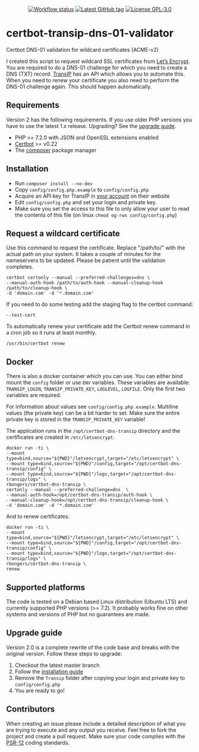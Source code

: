<p align="center">
    <a href="https://github.com/roy-bongers/certbot-transip-dns-01-validator/actions?query=branch%3Amaster"><img alt="Workflow status" src="https://img.shields.io/github/workflow/status/roy-bongers/certbot-transip-dns-01-validator/Run%20PHPUnit%20&%20PHPCS%20syle%20check" /></a>
    <a href="https://github.com/roy-bongers/certbot-transip-dns-01-validator/releases"><img alt="Latest GitHub tag" src="https://img.shields.io/github/v/tag/roy-bongers/certbot-transip-dns-01-validator" /></a>
    <a href="https://github.com/roy-bongers/certbot-transip-dns-01-validator/blob/master/LICENSE"><img alt="License GPL-3.0" src="https://img.shields.io/github/license/roy-bongers/certbot-transip-dns-01-validator" /></a>
</p>

# certbot-transip-dns-01-validator
Certbot DNS-01 validation for wildcard certificates (ACME-v2)

I created this script to request wildcard SSL certificates from [Let’s Encrypt][1]. You are required to do a DNS-01
challenge for which you need to create a DNS (TXT) record. [TransIP][3] has an API which allows you to automate this.
When you need to renew your certificate you also need to perform the DNS-01 challenge again. This should happen
automatically.

## Requirements
Version 2 has the following requirements. If you use older PHP versions you have to use the latest 1.x release.
Upgrading? See the [upgrade guide](#upgrade-guide).
* PHP >= 7.2.0 with JSON and OpenSSL extensions enabled
* [Certbot][2] >= v0.22
* The [composer][3] package manager

## Installation
* Run `composer install --no-dev`
* Copy `config/config.php.example` to `config/config.php`
* Acquire an API key for TransIP in [your account][4] on their website
* Edit `config/config.php` and set your login and private key.
* Make sure you set the access to this file to only allow your user to read the contents of this file (on linux
 `chmod og-rwx config/config.php`)

## Request a wildcard certificate

Use this command to request the certificate. Replace "/path/to/" with the actual path on your system.
It takes a couple of minutes for the nameservers to be updated. Please be patient until the validation completes.
```shell
certbot certonly --manual --preferred-challenges=dns \
--manual-auth-hook /path/to/auth-hook --manual-cleanup-hook /path/to/cleanup-hook \
-d 'domain.com' -d '*.domain.com'
```

If you need to do some testing add the staging flag to the certbot command:
```
--test-cert
```

To automatically renew your certificate add the Certbot renew command in a cron job so it runs at least monthly.
```shell
/usr/bin/certbot renew
````

## Docker
There is also a docker container which you can use. You can either bind mount the `config` folder or use `ENV` variables.
These variables are available: `TRANSIP_LOGIN`, `TRANSIP_PRIVATE_KEY`, `LOGLEVEL`, `LOGFILE`.
Only the first two variables are required.

For information about values see `config/config.php.example`. Multiline values (the private key) can be a bit harder
to set. Make sure the entire private key is stored in the `TRANSIP_PRIVATE_KEY` variable!

The application runs in the `/opt/certbot-dns-transip` directory and the certificates are created in `/etc/letsencrypt`.

```shell script
docker run -ti \
--mount type=bind,source="${PWD}"/letsencrypt,target="/etc/letsencrypt" \
--mount type=bind,source="${PWD}"/config,target="/opt/certbot-dns-transip/config" \
--mount type=bind,source="${PWD}"/logs,target="/opt/certbot-dns-transip/logs" \
rbongers/certbot-dns-transip \
certonly --manual --preferred-challenge=dns  \
--manual-auth-hook=/opt/certbot-dns-transip/auth-hook \
--manual-cleanup-hook=/opt/certbot-dns-transip/cleanup-hook \
-d 'domain.com' -d '*.domain.com'
```

And to renew certificates:
```shell script
docker run -ti \
--mount type=bind,source="${PWD}"/letsencrypt,target="/etc/letsencrypt" \
--mount type=bind,source="${PWD}"/config,target="/opt/certbot-dns-transip/config" \
--mount type=bind,source="${PWD}"/logs,target="/opt/certbot-dns-transip/logs" \
rbongers/certbot-dns-transip \
renew
```

## Supported platforms
The code is tested on a Debian based Linux distribution (Ubuntu LTS) and currently supported PHP versions (>= 7.2).
It probably works fine on other systems and versions of PHP but no guarantees are made.

## Upgrade guide
Version 2.0 is a complete rewrite of the code base and breaks with the original version. Follow these steps to upgrade:
 1. Checkout the latest master branch
 1. Follow the [installation guide](#installation)
 1. Remove the `Transip` folder after copying your login and private key to `config/config.php`
 1. You are ready to go!
 
## Contributors
When creating an issue please include a detailed description of what you are trying to execute and any output you
receive. Feel free to fork the project and create a pull request. Make sure your code complies with the [PSR-12][5]
coding standards.

[1]: https://letsencrypt.org/
[2]: https://certbot.eff.org/
[3]: https://www.transip.nl/transip/api/
[4]: https://www.transip.nl/cp/account/api/
[5]: https://www.php-fig.org/psr/psr-12/
[7]: https://getcomposer.org/download/
